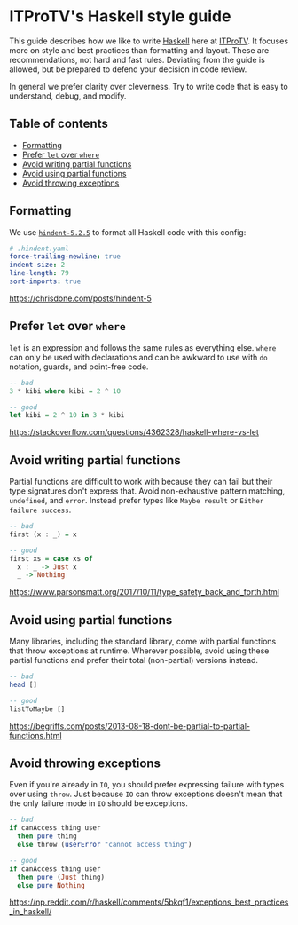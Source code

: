 # ITProTV's Haskell style guide

This guide describes how we like to write [Haskell](https://haskell-lang.org) here at [ITProTV](https://itpro.tv).
It focuses more on style and best practices than formatting and layout.
These are recommendations, not hard and fast rules.
Deviating from the guide is allowed, but be prepared to defend your decision in code review.

In general we prefer clarity over cleverness.
Try to write code that is easy to understand, debug, and modify.

## Table of contents

- [Formatting](#formatting)
- [Prefer `let` over `where`](#prefer-let-over-where)
- [Avoid writing partial functions](#avoid-writing-partial-functions)
- [Avoid using partial functions](#avoid-using-partial-functions)
- [Avoid throwing exceptions](#avoid-throwing-exceptions)

## Formatting

We use [`hindent-5.2.5`](https://hackage.haskell.org/package/hindent-5.2.5) to format all Haskell code with this config:

``` yaml
# .hindent.yaml
force-trailing-newline: true
indent-size: 2
line-length: 79
sort-imports: true
```

https://chrisdone.com/posts/hindent-5

## Prefer `let` over `where`

`let` is an expression and follows the same rules as everything else.
`where` can only be used with declarations and can be awkward to use with `do` notation, guards, and point-free code.

``` hs
-- bad
3 * kibi where kibi = 2 ^ 10

-- good
let kibi = 2 ^ 10 in 3 * kibi
```

https://stackoverflow.com/questions/4362328/haskell-where-vs-let

## Avoid writing partial functions

Partial functions are difficult to work with because they can fail but their type signatures don't express that.
Avoid non-exhaustive pattern matching, `undefined`, and `error`.
Instead prefer types like `Maybe result` or `Either failure success`.

``` hs
-- bad
first (x : _) = x

-- good
first xs = case xs of
  x : _ -> Just x
  _ -> Nothing
```

https://www.parsonsmatt.org/2017/10/11/type_safety_back_and_forth.html

## Avoid using partial functions

Many libraries, including the standard library, come with partial functions that throw exceptions at runtime.
Wherever possible, avoid using these partial functions and prefer their total (non-partial) versions instead.

``` hs
-- bad
head []

-- good
listToMaybe []
```

https://begriffs.com/posts/2013-08-18-dont-be-partial-to-partial-functions.html

## Avoid throwing exceptions

Even if you're already in `IO`, you should prefer expressing failure with types over using `throw`.
Just because `IO` can throw exceptions doesn't mean that the only failure mode in `IO` should be exceptions.

``` hs
-- bad
if canAccess thing user
  then pure thing
  else throw (userError "cannot access thing")

-- good
if canAccess thing user
  then pure (Just thing)
  else pure Nothing
```

https://np.reddit.com/r/haskell/comments/5bkqf1/exceptions_best_practices_in_haskell/
